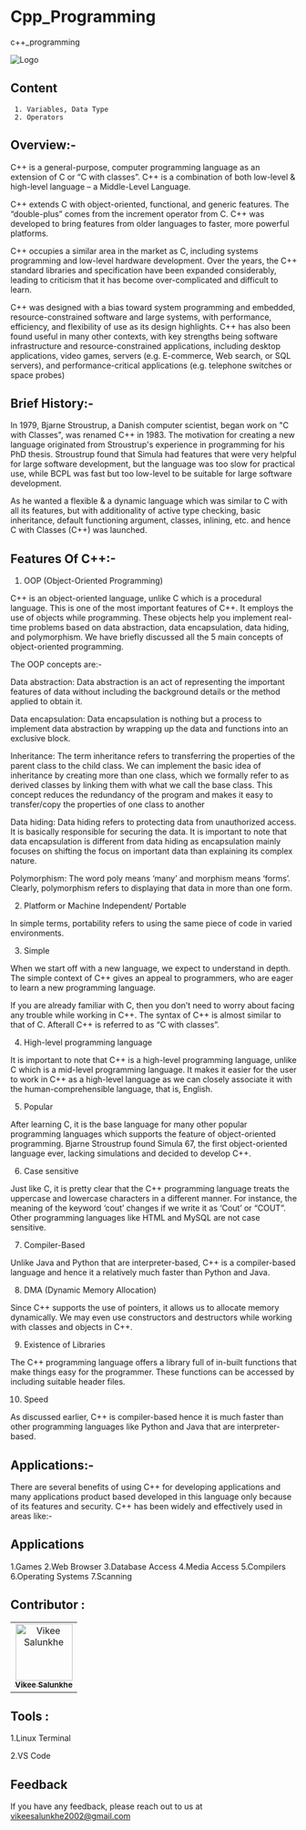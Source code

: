 # Cpp_Programming
c++_programming 

![Logo](https://media.licdn.com/dms/image/C4E12AQEr143Dw1g0dA/article-cover_image-shrink_600_2000/0/1592055287100?e=2147483647&v=beta&t=_-aW4AN4fIn1HU-UCeBlP52dAHrAzWea-Nk0Yd88a7A)

## Content


     1. Variables, Data Type
     2. Operators

## Overview:-

C++ is a general-purpose, computer programming language as an extension of C or “C with classes”. C++ is a combination of both low-level & high-level language – a Middle-Level Language.

C++ extends C with object-oriented, functional, and generic features. The “double-plus” comes from the increment operator from C. C++ was developed to bring features from older languages to faster, more powerful platforms.

C++ occupies a similar area in the market as C, including systems programming and low-level hardware development. Over the years, the C++ standard libraries and specification have been expanded considerably, leading to criticism that it has become over-complicated and difficult to learn.

C++ was designed with a bias toward system programming and embedded, resource-constrained software and large systems, with performance, efficiency, and flexibility of use as its design highlights. C++ has also been found useful in many other contexts, with key strengths being software infrastructure and resource-constrained applications, including desktop applications, video games, servers (e.g. E-commerce, Web search, or SQL servers), and performance-critical applications (e.g. telephone switches or space probes)

## Brief History:-

In 1979, Bjarne Stroustrup, a Danish computer scientist, began work on "C with Classes", was renamed C++ in 1983. The motivation for creating a new language originated from Stroustrup's experience in programming for his PhD thesis. Stroustrup found that Simula had features that were very helpful for large software development, but the language was too slow for practical use, while BCPL was fast but too low-level to be suitable for large software development.

As he wanted a flexible & a dynamic language which was similar to C with all its features, but with additionality of active type checking, basic inheritance, default functioning argument, classes, inlining, etc. and hence C with Classes (C++) was launched.

## Features Of C++:-

1. OOP (Object-Oriented Programming)

C++ is an object-oriented language, unlike C which is a procedural language. This is one of the most important features of C++. It employs the use of objects while programming. These objects help you implement real-time problems based on data abstraction, data encapsulation, data hiding, and polymorphism. We have briefly discussed all the 5 main concepts of object-oriented programming.

The OOP concepts are:-

Data abstraction: Data abstraction is an act of representing the important features of data without including the background details or the method applied to obtain it.

Data encapsulation: Data encapsulation is nothing but a process to implement data abstraction by wrapping up the data and functions into an exclusive block.

Inheritance: The term inheritance refers to transferring the properties of the parent class to the child class. We can implement the basic idea of inheritance by creating more than one class, which we formally refer to as derived classes by linking them with what we call the base class. This concept reduces the redundancy of the program and makes it easy to transfer/copy the properties of one class to another

Data hiding: Data hiding refers to protecting data from unauthorized access. It is basically responsible for securing the data. It is important to note that data encapsulation is different from data hiding as encapsulation mainly focuses on shifting the focus on important data than explaining its complex nature.

Polymorphism: The word poly means ‘many’ and morphism means ‘forms’. Clearly, polymorphism refers to displaying that data in more than one form.

2. Platform or Machine Independent/ Portable

In simple terms, portability refers to using the same piece of code in varied environments.

3. Simple

When we start off with a new language, we expect to understand in depth. The simple context of C++ gives an appeal to programmers, who are eager to learn a new programming language.

If you are already familiar with C, then you don’t need to worry about facing any trouble while working in C++. The syntax of C++ is almost similar to that of C. Afterall C++ is referred to as “C with classes”.

4. High-level programming language

It is important to note that C++ is a high-level programming language, unlike C which is a mid-level programming language. It makes it easier for the user to work in C++ as a high-level language as we can closely associate it with the human-comprehensible language, that is, English.

5. Popular

After learning C, it is the base language for many other popular programming languages which supports the feature of object-oriented programming. Bjarne Stroustrup found Simula 67, the first object-oriented language ever, lacking simulations and decided to develop C++.

6. Case sensitive

Just like C, it is pretty clear that the C++ programming language treats the uppercase and lowercase characters in a different manner. For instance, the meaning of the keyword ‘cout’ changes if we write it as ‘Cout’ or “COUT”. Other programming languages like HTML and MySQL are not case sensitive.

7. Compiler-Based

Unlike Java and Python that are interpreter-based, C++ is a compiler-based language and hence it a relatively much faster than Python and Java.

8. DMA (Dynamic Memory Allocation)

Since C++ supports the use of pointers, it allows us to allocate memory dynamically. We may even use constructors and destructors while working with classes and objects in C++.

9. Existence of Libraries

The C++ programming language offers a library full of in-built functions that make things easy for the programmer. These functions can be accessed by including suitable header files.

10. Speed

As discussed earlier, C++ is compiler-based hence it is much faster than other programming languages like Python and Java that are interpreter-based.

## Applications:-

There are several benefits of using C++ for developing applications and many applications product based developed in this language only because of its features and security. C++ has been widely and effectively used in areas like:-          

## Applications

1.Games
2.Web Browser
3.Database Access
4.Media Access
5.Compilers
6.Operating Systems
7.Scanning
     



## Contributor :  

<table>
  <tr>
    <td align="center"><a href="https://github.com/Vikeesalunkhe"><img src="https://avatars.githubusercontent.com/u/117392336?v=4" width="100px;" alt="Vikee Salunkhe"/><br/><sub><b>Vikee Salunkhe</b></sub></a><br/>
</tr>
</table>



## Tools :

1.Linux Terminal

2.VS Code

## Feedback

If you have any feedback, please reach out to us at vikeesalunkhe2002@gmail.com

